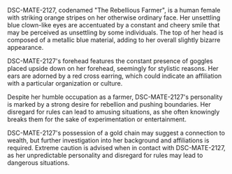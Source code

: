 DSC-MATE-2127, codenamed "The Rebellious Farmer", is a human female with striking orange stripes on her otherwise ordinary face. Her unsettling blue clown-like eyes are accentuated by a constant and cheery smile that may be perceived as unsettling by some individuals. The top of her head is composed of a metallic blue material, adding to her overall slightly bizarre appearance.

DSC-MATE-2127's forehead features the constant presence of goggles placed upside down on her forehead, seemingly for stylistic reasons. Her ears are adorned by a red cross earring, which could indicate an affiliation with a particular organization or culture.

Despite her humble occupation as a farmer, DSC-MATE-2127's personality is marked by a strong desire for rebellion and pushing boundaries. Her disregard for rules can lead to amusing situations, as she often knowingly breaks them for the sake of experimentation or entertainment.

DSC-MATE-2127's possession of a gold chain may suggest a connection to wealth, but further investigation into her background and affiliations is required. Extreme caution is advised when in contact with DSC-MATE-2127, as her unpredictable personality and disregard for rules may lead to dangerous situations.